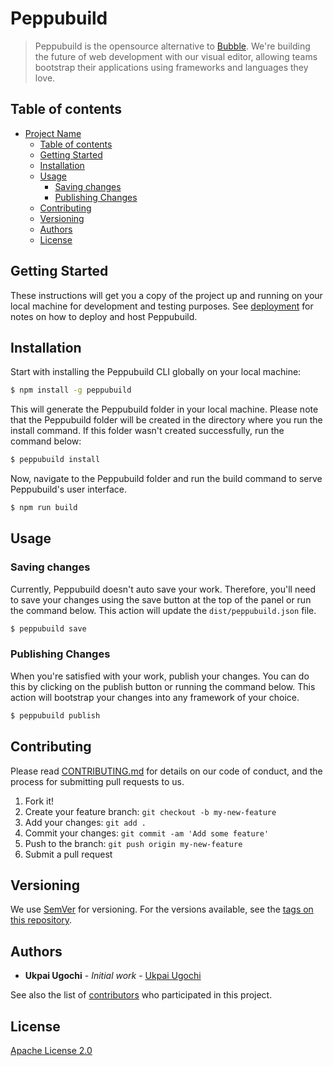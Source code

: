 # Peppubuild

> Peppubuild is the opensource alternative to [Bubble](https://bubble.io). We're building the future of web development with our visual editor, allowing teams bootstrap their applications using frameworks and languages they love.

## Table of contents

- [Project Name](#peppubuild)
  - [Table of contents](#table-of-contents)
  - [Getting Started](#getting-started)
  - [Installation](#installation)
  - [Usage](#usage)
    - [Saving changes](#saving-changes)
    - [Publishing Changes](#publishing-changes)
  - [Contributing](#contributing)
  - [Versioning](#versioning)
  - [Authors](#authors)
  - [License](#license)

## Getting Started

These instructions will get you a copy of the project up and running on your local machine for development and testing purposes. See [deployment]() for notes on how to deploy and host Peppubuild.

## Installation
Start with installing the Peppubuild CLI globally on your local machine:

```sh
$ npm install -g peppubuild
```
This will generate the Peppubuild folder in your local machine. Please note that the Peppubuild folder will be created in the directory where you run the install command. If this folder wasn't created successfully, run the command below:

```sh
$ peppubuild install
```

Now, navigate to the Peppubuild folder and run the build command to serve Peppubuild's user interface.

```sh
$ npm run build
```

## Usage

### **Saving changes**
Currently, Peppubuild doesn't auto save your work. Therefore, you'll need to save your changes using the save button at the top of the panel or run the command below. This action will update the `dist/peppubuild.json` file. 

```sh
$ peppubuild save
```

### **Publishing Changes**
When you're satisfied with your work, publish your changes. You can do this by clicking on the publish button or running the command below. This action will bootstrap your changes into any framework of your choice.

```sh
$ peppubuild publish
```

## **Contributing**

Please read [CONTRIBUTING.md](CONTRIBUTING.md) for details on our code of conduct, and the process for submitting pull requests to us.

1.  Fork it!
2.  Create your feature branch: `git checkout -b my-new-feature`
3.  Add your changes: `git add .`
4.  Commit your changes: `git commit -am 'Add some feature'`
5.  Push to the branch: `git push origin my-new-feature`
6.  Submit a pull request

## Versioning

We use [SemVer](http://semver.org/) for versioning. For the versions available, see the [tags on this repository](https://github.com/your/project/tags).

## Authors

* **Ukpai Ugochi** - *Initial work* - [Ukpai Ugochi](https://github.com/hannydevelop)

See also the list of [contributors](https://github.com/your/project/contributors) who participated in this project.

## License

[Apache License 2.0](http://www.apache.org/licenses/LICENSE-2.0)